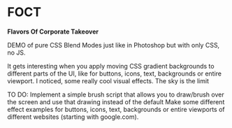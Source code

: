 # FOCT
**Flavors Of Corporate Takeover**

DEMO of pure CSS Blend Modes just like in Photoshop but with only CSS, no JS.

It gets interesting when you apply moving CSS gradient backgrounds to different parts of the UI, like for buttons, icons, text, backgrounds or entire viewport.
I noticed, some really cool visual effects.
The sky is the limit


TO DO:
Implement a simple brush script that allows you to draw/brush over the screen and use that drawing instead of the default
Make some different effect examples for buttons, icons, text, backgrounds or entire viewports of different websites (starting with google.com).
